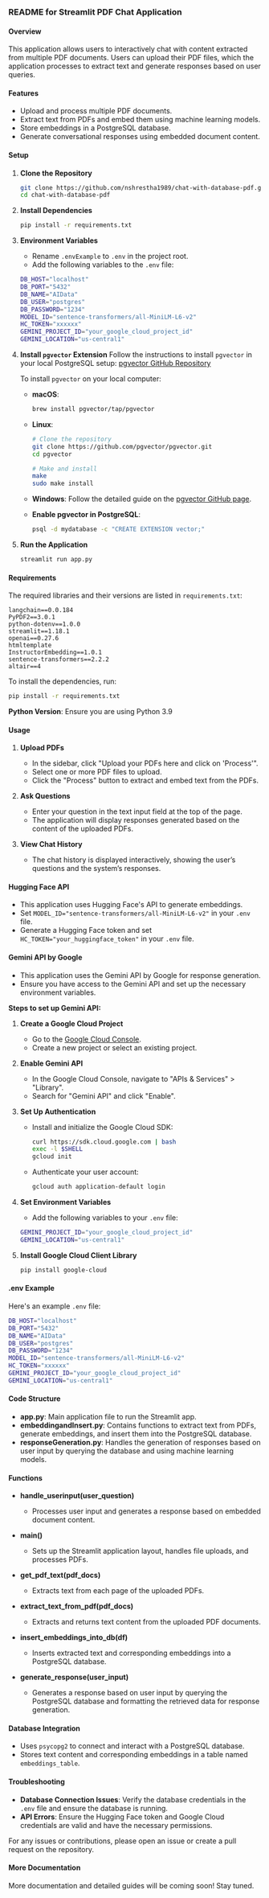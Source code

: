 ### README for Streamlit PDF Chat Application

#### Overview
This application allows users to interactively chat with content extracted from multiple PDF documents. Users can upload their PDF files, which the application processes to extract text and generate responses based on user queries.

#### Features
- Upload and process multiple PDF documents.
- Extract text from PDFs and embed them using machine learning models.
- Store embeddings in a PostgreSQL database.
- Generate conversational responses using embedded document content.

#### Setup

1. **Clone the Repository**
    ```sh
    git clone https://github.com/nshrestha1989/chat-with-database-pdf.git
    cd chat-with-database-pdf
    ```

2. **Install Dependencies**
    ```sh
    pip install -r requirements.txt
    ```

3. **Environment Variables**
    - Rename `.envExample` to `.env` in the project root.
    - Add the following variables to the `.env` file:
    ```sh
    DB_HOST="localhost"
    DB_PORT="5432"
    DB_NAME="AIData"
    DB_USER="postgres"
    DB_PASSWORD="1234"
    MODEL_ID="sentence-transformers/all-MiniLM-L6-v2"
    HC_TOKEN="xxxxxx"
    GEMINI_PROJECT_ID="your_google_cloud_project_id"
    GEMINI_LOCATION="us-central1"
    ```

4. **Install `pgvector` Extension**
    Follow the instructions to install `pgvector` in your local PostgreSQL setup:
    [pgvector GitHub Repository](https://github.com/pgvector/pgvector)

    To install `pgvector` on your local computer:
    - **macOS**:
        ```sh
        brew install pgvector/tap/pgvector
        ```

    - **Linux**:
        ```sh
        # Clone the repository
        git clone https://github.com/pgvector/pgvector.git
        cd pgvector

        # Make and install
        make
        sudo make install
        ```

    - **Windows**:
        Follow the detailed guide on the [pgvector GitHub page](https://github.com/pgvector/pgvector).

    - **Enable pgvector in PostgreSQL**:
        ```sh
        psql -d mydatabase -c "CREATE EXTENSION vector;"
        ```

5. **Run the Application**
    ```sh
    streamlit run app.py
    ```

#### Requirements

The required libraries and their versions are listed in `requirements.txt`:

```
langchain==0.0.184
PyPDF2==3.0.1
python-dotenv==1.0.0
streamlit==1.18.1
openai==0.27.6
htmltemplate
InstructorEmbedding==1.0.1
sentence-transformers==2.2.2
altair==4
```

To install the dependencies, run:
```sh
pip install -r requirements.txt
```

**Python Version**: Ensure you are using Python 3.9

#### Usage

1. **Upload PDFs**
    - In the sidebar, click "Upload your PDFs here and click on 'Process'".
    - Select one or more PDF files to upload.
    - Click the "Process" button to extract and embed text from the PDFs.

2. **Ask Questions**
    - Enter your question in the text input field at the top of the page.
    - The application will display responses generated based on the content of the uploaded PDFs.

3. **View Chat History**
    - The chat history is displayed interactively, showing the user’s questions and the system’s responses.

#### Hugging Face API

- This application uses Hugging Face's API to generate embeddings.
- Set `MODEL_ID="sentence-transformers/all-MiniLM-L6-v2"` in your `.env` file.
- Generate a Hugging Face token and set `HC_TOKEN="your_huggingface_token"` in your `.env` file.

#### Gemini API by Google

- This application uses the Gemini API by Google for response generation.
- Ensure you have access to the Gemini API and set up the necessary environment variables.

**Steps to set up Gemini API:**

1. **Create a Google Cloud Project**
    - Go to the [Google Cloud Console](https://console.cloud.google.com/).
    - Create a new project or select an existing project.

2. **Enable Gemini API**
    - In the Google Cloud Console, navigate to "APIs & Services" > "Library".
    - Search for "Gemini API" and click "Enable".

3. **Set Up Authentication**
    - Install and initialize the Google Cloud SDK:
      ```sh
      curl https://sdk.cloud.google.com | bash
      exec -l $SHELL
      gcloud init
      ```

    - Authenticate your user account:
      ```sh
      gcloud auth application-default login
      ```

4. **Set Environment Variables**
    - Add the following variables to your `.env` file:
    ```sh
    GEMINI_PROJECT_ID="your_google_cloud_project_id"
    GEMINI_LOCATION="us-central1"
    ```

5. **Install Google Cloud Client Library**
    ```sh
    pip install google-cloud
    ```

#### .env Example

Here's an example `.env` file:

```sh
DB_HOST="localhost"
DB_PORT="5432"
DB_NAME="AIData"
DB_USER="postgres"
DB_PASSWORD="1234"
MODEL_ID="sentence-transformers/all-MiniLM-L6-v2"
HC_TOKEN="xxxxxx"
GEMINI_PROJECT_ID="your_google_cloud_project_id"
GEMINI_LOCATION="us-central1"
```

#### Code Structure

- **app.py**: Main application file to run the Streamlit app.
- **embeddingandInsert.py**: Contains functions to extract text from PDFs, generate embeddings, and insert them into the PostgreSQL database.
- **responseGeneration.py**: Handles the generation of responses based on user input by querying the database and using machine learning models.

#### Functions

- **handle_userinput(user_question)**
    - Processes user input and generates a response based on embedded document content.

- **main()**
    - Sets up the Streamlit application layout, handles file uploads, and processes PDFs.

- **get_pdf_text(pdf_docs)**
    - Extracts text from each page of the uploaded PDFs.

- **extract_text_from_pdf(pdf_docs)**
    - Extracts and returns text content from the uploaded PDF documents.

- **insert_embeddings_into_db(df)**
    - Inserts extracted text and corresponding embeddings into a PostgreSQL database.

- **generate_response(user_input)**
    - Generates a response based on user input by querying the PostgreSQL database and formatting the retrieved data for response generation.

#### Database Integration

- Uses `psycopg2` to connect and interact with a PostgreSQL database.
- Stores text content and corresponding embeddings in a table named `embeddings_table`.

#### Troubleshooting

- **Database Connection Issues**: Verify the database credentials in the `.env` file and ensure the database is running.
- **API Errors**: Ensure the Hugging Face token and Google Cloud credentials are valid and have the necessary permissions.

For any issues or contributions, please open an issue or create a pull request on the repository.

#### More Documentation

More documentation and detailed guides will be coming soon! Stay tuned.
